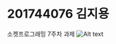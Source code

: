 # 201744076 김지용
소켓프로그래밍 7주차 과제
![Alt text](![socket_homework](https://user-images.githubusercontent.com/71188378/114513453-29b88f80-9c75-11eb-8fef-81d55e709920.PNG))
